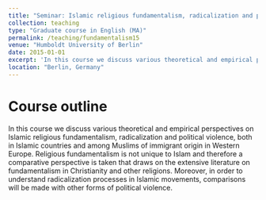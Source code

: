 ```yaml
---
title: "Seminar: Islamic religious fundamentalism, radicalization and political violence (WiSe15/16)"
collection: teaching
type: "Graduate course in English (MA)"
permalink: /teaching/fundamentalism15
venue: "Humboldt University of Berlin"
date: 2015-01-01
excerpt: 'In this course we discuss various theoretical and empirical perspectives on Islamic religious fundamentalism, radicalization and political violence...[Read more](/teaching/extremism21)'
location: "Berlin, Germany"
---
```


# Course outline
In this course we discuss various theoretical and empirical perspectives on Islamic religious fundamentalism, radicalization and political violence, both in Islamic countries and among Muslims of immigrant origin in Western Europe. Religious fundamentalism is not unique to Islam and therefore a comparative perspective is taken that draws on the extensive literature on fundamentalism in Christianity and other religions. Moreover, in order to understand radicalization processes in Islamic movements, comparisons will be made with other forms of political violence.
